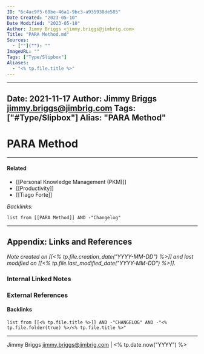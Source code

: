 ```yaml
---
ID: "6c4ac9f5-69be-46a1-9bc3-a935938de585"
Date Created: "2023-05-10"
Date Modified: "2023-05-10"
Author: Jimmy Briggs <jimmy.briggs@jimbrig.com>
Title: "PARA Method.md"
Sources: 
  - [""](""): ""
ImageURL: ""
Tags: ["Type/Slipbox"]
Aliases:
  - "<% tp.file.title %>"
---
```


---
Date: 2021-11-17
Author: Jimmy Briggs <jimmy.briggs@jimbrig.com>
Tags: ["#Type/Slipbox"]
Alias: "PARA Method"
---

# PARA Method

***

#### Related

- [[Personal Knowledge Management (PKM)]]
- [[Productivity]]
- [[Tiago Forte]]

*Backlinks:*

```dataview
list from [[PARA Method]] AND -"Changelog"
```

***

## Appendix: Links and References

*Note created on [[<% tp.file.creation_date("YYYY-MM-DD") %>]] and last modified on [[<% tp.file.last_modified_date("YYYY-MM-DD") %>]].*

### Internal Linked Notes

### External References

#### Backlinks

```dataview
list from [[<% tp.file.title %>]] AND -"CHANGELOG" AND -"<% tp.file.folder(true) %>/<% tp.file.title %>"
```


***

Jimmy Briggs <jimmy.briggs@jimbrig.com> | <% tp.date.now("YYYY") %>
